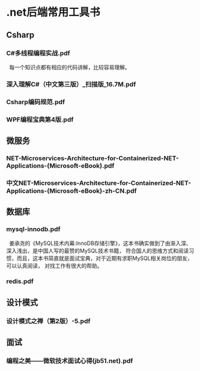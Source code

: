 # .net后端常用工具书


## Csharp
<h3>C#多线程编程实战.pdf</h3>
&nbsp;&nbsp;每一个知识点都有相应的代码讲解，比较容易理解。
<h3>深入理解C#（中文第三版）_扫描版_16.7M.pdf</h3>
<h3>Csharp编码规范.pdf</h3>
<h3>WPF编程宝典第4版.pdf</h3>

## 微服务
<h3>NET-Microservices-Architecture-for-Containerized-NET-Applications-(Microsoft-eBook).pdf<h3/>
<h3>中文NET-Microservices-Architecture-for-Containerized-NET-Applications-(Microsoft-eBook)-zh-CN.pdf<h3/>

## 数据库
<h3>mysql-innodb.pdf</h3>
&nbsp;&nbsp;姜承尧的《MySQL技术内幕:InnoDB存储引擎》，这本书确实做到了由渐入深、深入浅出，是中国人写的最赞的MySQL技术书籍，
符合国人的思维方式和阅读习惯，而且，这本书简直就是面试宝典，对于近期有求职MySQL相关岗位的朋友，可以认真阅读，
对找工作有很大的帮助。
<h3>redis.pdf</h3>

## 设计模式
<h3>设计模式之禅（第2版）-5.pdf</h3>

## 面试
<h3>编程之美——微软技术面试心得(jb51.net).pdf</h3>